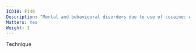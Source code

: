 ```yaml
---
ICD10: F140
Description: "Mental and behavioural disorders due to use of cocaine: Acute intoxication"
Matters: Yes
Weight: 1
---
```

Technique
